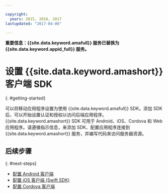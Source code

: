 ```yaml
---

copyright:
  years: 2015, 2016, 2017
lastupdated: "2017-04-06"

---
```


**重要信息：{{site.data.keyword.amafull}} 服务已替换为 {{site.data.keyword.appid_full}} 服务。**

# 设置 {{site.data.keyword.amashort}} 客户端 SDK
{: #getting-started}

可以将移动应用程序设置为使用 {{site.data.keyword.amafull}} SDK。添加 SDK 后，可以开始设置认证和授权以访问后端应用程序。{{site.data.keyword.amashort}} SDK 可用于 Android、iOS、Cordova 和 Web 应用程序。请遵循指示信息，来添加 SDK、配置应用程序连接到 {{site.data.keyword.amashort}} 服务，并编写代码来访问服务器资源。


## 后续步骤
{: #next-steps}

* [配置 Android 客户端](getting-started-android.html)
* [配置 iOS 客户端 (Swift SDK)](getting-started-ios-swift-sdk.html)
* [配置 Cordova 客户端](getting-started-cordova.html)
